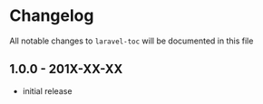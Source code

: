 # Changelog

All notable changes to `laravel-toc` will be documented in this file

## 1.0.0 - 201X-XX-XX

- initial release
